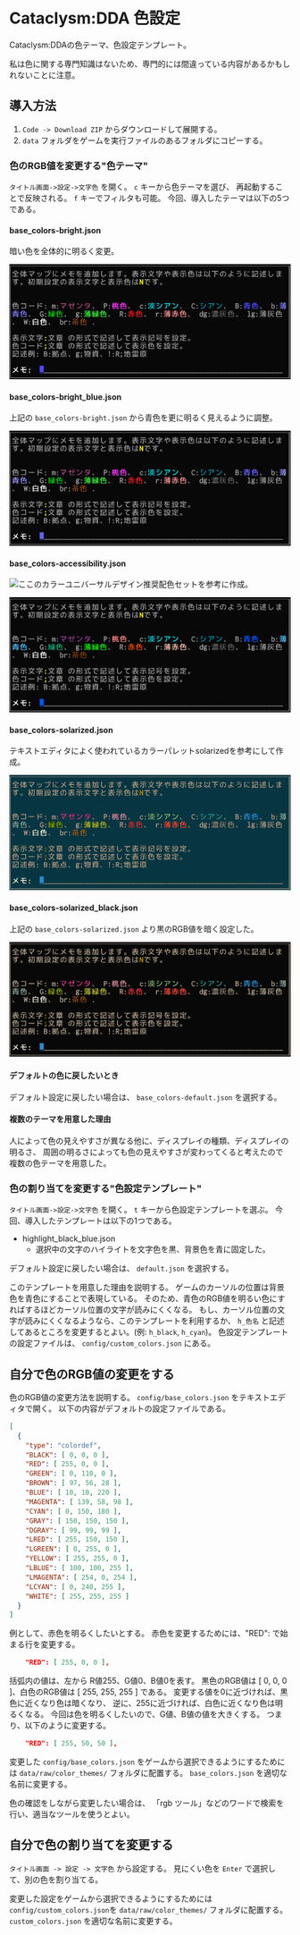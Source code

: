 # Cataclysm:DDA 色設定
Cataclysm:DDAの色テーマ、色設定テンプレート。

私は色に関する専門知識はないため、専門的には間違っている内容があるかもしれないことに注意。

## 導入方法

1. `Code -> Download ZIP` からダウンロードして展開する。
2. `data` フォルダをゲームを実行ファイルのあるフォルダにコピーする。

### 色のRGB値を変更する"色テーマ"

`タイトル画面->設定->文字色` を開く。
`c` キーから色テーマを選び、
再起動することで反映される。
`f` キーでフィルタも可能。
今回、導入したテーマは以下の5つである。

#### base_colors-bright.json
暗い色を全体的に明るく変更。

![bright](https://raw.githubusercontent.com/tlshtivo053153/cdda-color-config-jp/images/bright.png)

#### base_colors-bright_blue.json
上記の `base_colors-bright.json` から青色を更に明るく見えるように調整。

![bright blue](https://raw.githubusercontent.com/tlshtivo053153/cdda-color-config-jp/images/bright_blue.png)

#### base_colors-accessibility.json
![ここ](https://jfly.uni-koeln.de/colorset/)のカラーユニバーサルデザイン推奨配色セットを参考に作成。

![accessibility](https://raw.githubusercontent.com/tlshtivo053153/cdda-color-config-jp/images/accessibility.png)

#### base_colors-solarized.json
テキストエディタによく使われているカラーパレットsolarizedを参考にして作成。

![solarized](https://raw.githubusercontent.com/tlshtivo053153/cdda-color-config-jp/images/solarized.png)

#### base_colors-solarized_black.json
上記の `base_colors-solarized.json` より黒のRGB値を暗く設定した。

![solarized black](https://raw.githubusercontent.com/tlshtivo053153/cdda-color-config-jp/images/solarized_black.png)

#### デフォルトの色に戻したいとき
デフォルト設定に戻したい場合は、 `base_colors-default.json` を選択する。

#### 複数のテーマを用意した理由
人によって色の見えやすさが異なる他に、ディスプレイの種類、ディスプレイの明るさ、
周囲の明るさによっても色の見えやすさが変わってくると考えたので複数の色テーマを用意した。

### 色の割り当てを変更する"色設定テンプレート"

`タイトル画面->設定->文字色` を開く。
`t` キーから色設定テンプレートを選ぶ。
今回、導入したテンプレートは以下の1つである。

* highlight_black_blue.json
    * 選択中の文字のハイライトを文字色を黒、背景色を青に固定した。

デフォルト設定に戻したい場合は、 `default.json` を選択する。

このテンプレートを用意した理由を説明する。
ゲームのカーソルの位置は背景色を青色にすることで表現している。
そのため、青色のRGB値を明るい色にすればするほどカーソル位置の文字が読みにくくなる。
もし、カーソル位置の文字が読みにくくなるようなら、このテンプレートを利用するか、
`h_色名` と記述してあるところを変更するとよい。(例: `h_black`, `h_cyan`)。
色設定テンプレートの設定ファイルは、 `config/custom_colors.json` にある。

## 自分で色のRGB値の変更をする

色のRGB値の変更方法を説明する。
`config/base_colors.json` をテキストエディタで開く。
以下の内容がデフォルトの設定ファイルである。

```json
[
  {
    "type": "colordef",
    "BLACK": [ 0, 0, 0 ],
    "RED": [ 255, 0, 0 ],
    "GREEN": [ 0, 110, 0 ],
    "BROWN": [ 97, 56, 28 ],
    "BLUE": [ 10, 10, 220 ],
    "MAGENTA": [ 139, 58, 98 ],
    "CYAN": [ 0, 150, 180 ],
    "GRAY": [ 150, 150, 150 ],
    "DGRAY": [ 99, 99, 99 ],
    "LRED": [ 255, 150, 150 ],
    "LGREEN": [ 0, 255, 0 ],
    "YELLOW": [ 255, 255, 0 ],
    "LBLUE": [ 100, 100, 255 ],
    "LMAGENTA": [ 254, 0, 254 ],
    "LCYAN": [ 0, 240, 255 ],
    "WHITE": [ 255, 255, 255 ]
  }
]
```

例として、赤色を明るくしたいとする。
赤色を変更するためには、"RED": で始まる行を変更する。

```json
    "RED": [ 255, 0, 0 ],
```

括弧内の値は、左から R値255、G値0、B値0を表す。
黒色のRGB値は [ 0, 0, 0 ]、白色のRGB値は [ 255, 255, 255 ] である。
変更する値を0に近づければ、黒色に近くなり色は暗くなり、
逆に、255に近づければ、白色に近くなり色は明るくなる。
今回は色を明るくしたいので、G値、B値の値を大きくする。
つまり、以下のように変更する。

```json
    "RED": [ 255, 50, 50 ],
```

変更した `config/base_colors.json` をゲームから選択できるようにするためには
`data/raw/color_themes/` フォルダに配置する。
`base_colors.json` を適切な名前に変更する。

色の確認をしながら変更したい場合は、
「rgb ツール」などのワードで検索を行い、適当なツールを使うとよい。

## 自分で色の割り当てを変更する
`タイトル画面 -> 設定 -> 文字色` から設定する。
見にくい色を `Enter` で選択して、別の色を割り当てる。

変更した設定をゲームから選択できるようにするためには
`config/custom_colors.json`を `data/raw/color_themes/` フォルダに配置する。
`custom_colors.json` を適切な名前に変更する。
